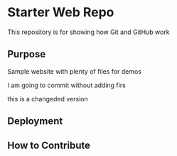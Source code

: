 # Starter Web Repo

This repository is for showing how Git and GitHub work

## Purpose

Sample website with plenty of files for demos


I am going to commit without adding firs

this is a changeded version 


## Deployment


## How to Contribute
